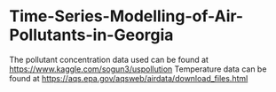 # Time-Series-Modelling-of-Air-Pollutants-in-Georgia

The pollutant concentration data used can be found at https://www.kaggle.com/sogun3/uspollution
Temperature data can be found at https://aqs.epa.gov/aqsweb/airdata/download_files.html
